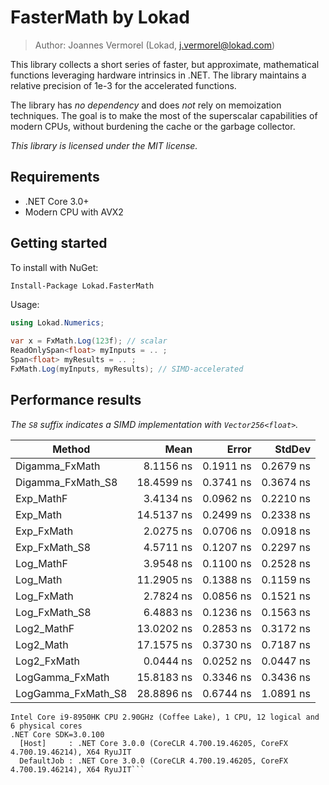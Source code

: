 # FasterMath by Lokad

> Author: Joannes Vermorel (Lokad, j.vermorel@lokad.com)

This library collects a short series of faster, but approximate, mathematical 
functions leveraging hardware intrinsics in .NET. The library maintains a 
relative precision of 1e-3 for the accelerated functions. 

The library has _no dependency_ and does _not_ rely on memoization techniques.
The goal is to make the most of the superscalar capabilities of modern CPUs,
without burdening the cache or the garbage collector.

_This library is licensed under the MIT license._

## Requirements

* .NET Core 3.0+
* Modern CPU with AVX2

## Getting started

To install with NuGet:

    Install-Package Lokad.FasterMath

Usage:

```csharp
using Lokad.Numerics;
	
var x = FxMath.Log(123f); // scalar
ReadOnlySpan<float> myInputs = .. ; 
Span<float> myResults = .. ;
FxMath.Log(myInputs, myResults); // SIMD-accelerated
```

## Performance results

_The `S8` suffix indicates a SIMD implementation with `Vector256<float>`._


|               Method |       Mean |     Error |    StdDev |
|--------------------- |-----------:|----------:|----------:|
|       Digamma_FxMath |  8.1156 ns | 0.1911 ns | 0.2679 ns |
|    Digamma_FxMath_S8 | 18.4599 ns | 0.3741 ns | 0.3674 ns |
|            Exp_MathF |  3.4134 ns | 0.0962 ns | 0.2210 ns |
|             Exp_Math | 14.5137 ns | 0.2499 ns | 0.2338 ns |
|           Exp_FxMath |  2.0275 ns | 0.0706 ns | 0.0918 ns |
|        Exp_FxMath_S8 |  4.5711 ns | 0.1207 ns | 0.2297 ns |
|            Log_MathF |  3.9548 ns | 0.1100 ns | 0.2528 ns |
|             Log_Math | 11.2905 ns | 0.1388 ns | 0.1159 ns |
|           Log_FxMath |  2.7824 ns | 0.0856 ns | 0.1521 ns |
|        Log_FxMath_S8 |  6.4883 ns | 0.1236 ns | 0.1563 ns |
|           Log2_MathF | 13.0202 ns | 0.2853 ns | 0.3172 ns |
|            Log2_Math | 17.1575 ns | 0.3730 ns | 0.7187 ns |
|          Log2_FxMath |  0.0444 ns | 0.0252 ns | 0.0447 ns |
|      LogGamma_FxMath | 15.8183 ns | 0.3346 ns | 0.3436 ns |
|   LogGamma_FxMath_S8 | 28.8896 ns | 0.6744 ns | 1.0891 ns |

```BenchmarkDotNet=v0.12.0, OS=Windows 10.0.18362
Intel Core i9-8950HK CPU 2.90GHz (Coffee Lake), 1 CPU, 12 logical and 6 physical cores
.NET Core SDK=3.0.100
  [Host]     : .NET Core 3.0.0 (CoreCLR 4.700.19.46205, CoreFX 4.700.19.46214), X64 RyuJIT
  DefaultJob : .NET Core 3.0.0 (CoreCLR 4.700.19.46205, CoreFX 4.700.19.46214), X64 RyuJIT```

